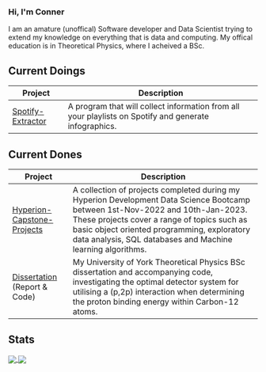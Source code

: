 ### Hi, I'm Conner

I am an amature (unoffical) Software developer and Data Scientist trying to extend my knowledge on everything that is data and computing. My offical education is in Theoretical Physics, where I acheived a BSc.  

## Current Doings

Project|Description
-------|-----------
[Spotify-Extractor](https://github.com/ConnerGrice/Spotify-Extractor)| A program that will collect information from all your playlists on Spotify and generate infographics.

## Current Dones

Project|Description
---|---
[Hyperion-Capstone-Projects](https://github.com/ConnerGrice/Hyperion-Capstone-Projects)|A collection of projects completed during my Hyperion Development Data Science Bootcamp between 1st-Nov-2022 and 10th-Jan-2023. These projects cover a range of topics such as basic object oriented programming, exploratory data analysis, SQL databases and Machine learning algorithms.
[Dissertation](https://github.com/ConnerGrice/Geant4-P2P-Investigation) (Report & Code)|My University of York Theoretical Physics BSc dissertation and accompanying code, investigating the optimal detector system for utilising a (p,2p) interaction when determining the proton binding energy within Carbon-12 atoms.

## Stats

<a href="https://github.com/anuraghazra/github-readme-stats">
  <img align="center" src="https://github-readme-stats.vercel.app/api?username=ConnerGrice&repo=github-readme-stats&theme=dark&hide_border=true&bg_color=0D1117&cardwidth=300" />
</a>
<a href="https://git.io/streak-stats">
  <img align="center" src="https://github-readme-streak-stats.herokuapp.com?user=ConnerGrice&theme=dark&hide_border=true&date_format=M%20j%5B%2C%20Y%5D&background=0D1117" />
</a>
